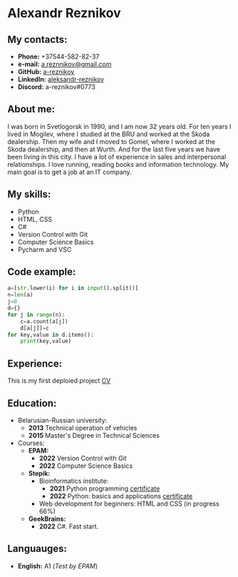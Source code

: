 # Alexandr Reznikov
## My contacts:
* __Phone:__ +37544-582-82-37
* __e-mail:__ a.reznnikov@gmail.com
* __GitHub:__ [a-reznikov](https://github.com/a-reznikov)
* __LinkedIn:__ [aleksandr-reznikov](https://www.linkedin.com/in/aleksandr-reznikov/)
* __Discord:__ a-reznikov#0773

## About me:
I was born in Svetlogorsk in 1990, and I am now 32 years old. For ten years I lived in Mogilev, where I studied at the BRU and worked at the Skoda dealership. Then my wife and I moved to Gomel, where I worked at the Skoda dealership, and then at Wurth. And for the last five years we have been living in this city. I have a lot of experience in sales and interpersonal relationships.
I love running, reading books and information technology. My main goal is to get a job at an IT company.

## My skills:
* Python
* HTML, CSS
* C#
* Version Control with Git
* Computer Science Basics
* Pycharm and VSC

## Code example:
``` Python
a=[str.lower(i) for i in input().split()]
n=len(a)
j=0
d={}
for j in range(n):
    c=a.count(a[j])
    d[a[j]]=c
for key,value in d.items():
    print(key,value)
```
## Experience:
This is my first deploied project [CV](https://a-reznikov.github.io/demo-rs/cv)
## Education:
* Belarusian-Russian university:
    * __2013__ Technical operation of vehicles
    * __2015__ Master's Degree in Technical Sciences 
* Courses:
    * __EPAM:__
        * __2022__ Version Control with Git
        * __2022__ Computer Science Basics
    * __Stepik:__
        * Bioinformatics institute:
            * __2021__ Python programming [certificate](https://stepik.org/cert/1034363) 
            * __2022__ Python: basics and applications [certificate](https://stepik.org/cert/1500134)
        * Web development for beginners: HTML and CSS (in progress 66%)
    * __GeekBrains:__
        * __2022__ C#. Fast start.

## Languauges:
* __English:__ A1 (*Test by EPAM*)